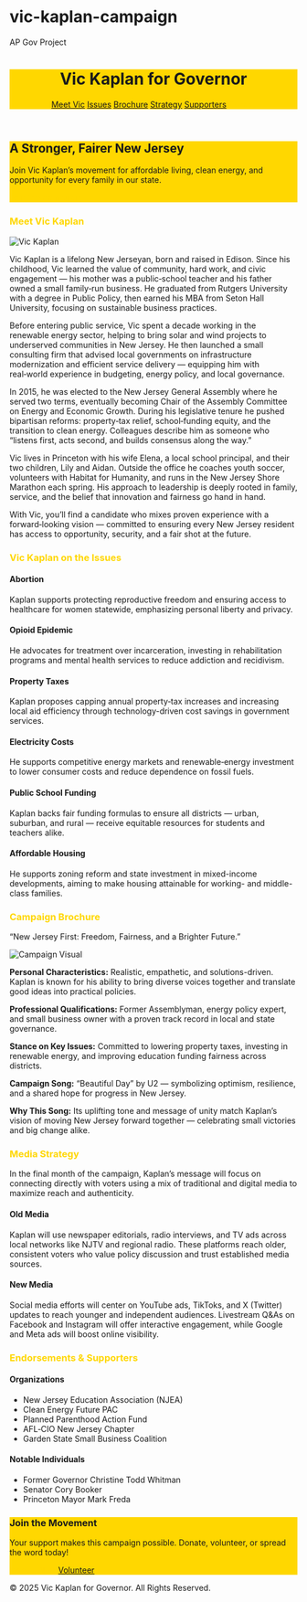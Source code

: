 # vic-kaplan-campaign
AP Gov Project
<!DOCTYPE html>
<html lang="en">
<head>
  <meta charset="UTF-8" />
  <meta name="viewport" content="width=device-width, initial-scale=1.0" />
  <title>Vic Kaplan for Governor of New Jersey</title>
  <link href="https://cdn.jsdelivr.net/npm/tailwindcss@2.2.19/dist/tailwind.min.css" rel="stylesheet">
  <style>
    .bg-primary { background-color: #FFD700; }
    .text-primary { color: #FFD700; }
    .hover\:bg-primary-dark:hover { background-color: #E6C200; }
  </style>
</head>
<body class="bg-gray-50 text-gray-900 font-sans">
  <header class="bg-primary text-gray-900 py-4 shadow-lg">
    <div class="container mx-auto flex justify-between items-center px-6">
      <h1 class="text-2xl font-bold">Vic Kaplan for Governor</h1>
      <nav class="space-x-6">
        <a href="#about" class="hover:underline">Meet Vic</a>
        <a href="#issues" class="hover:underline">Issues</a>
        <a href="#brochure" class="hover:underline">Brochure</a>
        <a href="#strategy" class="hover:underline">Strategy</a>
        <a href="#supporters" class="hover:underline">Supporters</a>
        <a href="https://givebutter.com/vic4liberty" target="_blank" class="bg-gray-900 text-primary px-4 py-2 rounded-lg font-semibold hover:bg-gray-800">Donate</a>
      </nav>
    </div>
  </header>

  <section class="bg-cover bg-center py-20" style="background-image: url('https://images.unsplash.com/photo-1503424886302-21c31caca04d?ixlib=rb-4.0.3&auto=format&fit=crop&w=1400&q=60');">
    <div class="bg-primary bg-opacity-80 text-gray-900 py-12 px-8 text-center">
      <h2 class="text-4xl font-bold mb-4">A Stronger, Fairer New Jersey</h2>
      <p class="max-w-2xl mx-auto mb-6">Join Vic Kaplan’s movement for affordable living, clean energy, and opportunity for every family in our state.</p>
      <a href="https://njlp.org/membership/join-us?view=Contributions&task=civicrm/contribute/transact&id=1&reset=1" target="_blank" class="bg-gray-900 text-primary px-6 py-3 rounded-lg text-lg font-semibold hover:bg-primary-dark">Join the Campaign</a>
    </div>
  </section>

  <section id="about" class="py-16 bg-white">
    <div class="container mx-auto px-6">
      <h3 class="text-3xl font-bold text-primary mb-6">Meet Vic Kaplan</h3>
      <div class="flex flex-col md:flex-row items-center md:items-start mb-8">
        <div class="md:w-1/3 mb-6 md:mb-0">
          <img src="https://whyy.org/wp-content/uploads/2025/10/vic_kaplan_libertarian.jpg" alt="Vic Kaplan" class="rounded-lg shadow-lg w-full" />
        </div>
        <div class="md:w-2/3 md:pl-8">
          <p class="text-lg mb-4">Vic Kaplan is a lifelong New Jerseyan, born and raised in Edison. Since his childhood, Vic learned the value of community, hard work, and civic engagement — his mother was a public‑school teacher and his father owned a small family‑run business. He graduated from Rutgers University with a degree in Public Policy, then earned his MBA from Seton Hall University, focusing on sustainable business practices.</p>
          <p class="text-lg mb-4">Before entering public service, Vic spent a decade working in the renewable energy sector, helping to bring solar and wind projects to underserved communities in New Jersey. He then launched a small consulting firm that advised local governments on infrastructure modernization and efficient service delivery — equipping him with real‑world experience in budgeting, energy policy, and local governance.</p>
          <p class="text-lg mb-4">In 2015, he was elected to the New Jersey General Assembly where he served two terms, eventually becoming Chair of the Assembly Committee on Energy and Economic Growth. During his legislative tenure he pushed bipartisan reforms: property‑tax relief, school‑funding equity, and the transition to clean energy. Colleagues describe him as someone who “listens first, acts second, and builds consensus along the way.”</p>
          <p class="text-lg">Vic lives in Princeton with his wife Elena, a local school principal, and their two children, Lily and Aidan. Outside the office he coaches youth soccer, volunteers with Habitat for Humanity, and runs in the New Jersey Shore Marathon each spring. His approach to leadership is deeply rooted in family, service, and the belief that innovation and fairness go hand in hand.</p>
        </div>
      </div>
      <p class="text-lg">With Vic, you’ll find a candidate who mixes proven experience with a forward‑looking vision — committed to ensuring every New Jersey resident has access to opportunity, security, and a fair shot at the future.</p>
    </div>
  </section>

  <section id="issues" class="py-16 bg-gray-100">
    <div class="container mx-auto px-6">
      <h3 class="text-3xl font-bold text-primary mb-6">Vic Kaplan on the Issues</h3>
      <div class="grid md:grid-cols-2 gap-8">
        <div class="bg-white p-6 rounded-lg shadow">
          <h4 class="text-xl font-semibold mb-2">Abortion</h4>
          <p class="text-lg">Kaplan supports protecting reproductive freedom and ensuring access to healthcare for women statewide, emphasizing personal liberty and privacy.</p>
        </div>
        <div class="bg-white p-6 rounded-lg shadow">
          <h4 class="text-xl font-semibold mb-2">Opioid Epidemic</h4>
          <p class="text-lg">He advocates for treatment over incarceration, investing in rehabilitation programs and mental health services to reduce addiction and recidivism.</p>
        </div>
        <div class="bg-white p-6 rounded-lg shadow">
          <h4 class="text-xl font-semibold mb-2">Property Taxes</h4>
          <p class="text-lg">Kaplan proposes capping annual property‑tax increases and increasing local aid efficiency through technology-driven cost savings in government services.</p>
        </div>
        <div class="bg-white p-6 rounded-lg shadow">
          <h4 class="text-xl font-semibold mb-2">Electricity Costs</h4>
          <p class="text-lg">He supports competitive energy markets and renewable‑energy investment to lower consumer costs and reduce dependence on fossil fuels.</p>
        </div>
        <div class="bg-white p-6 rounded-lg shadow">
          <h4 class="text-xl font-semibold mb-2">Public School Funding</h4>
          <p class="text-lg">Kaplan backs fair funding formulas to ensure all districts — urban, suburban, and rural — receive equitable resources for students and teachers alike.</p>
        </div>
        <div class="bg-white p-6 rounded-lg shadow">
          <h4 class="text-xl font-semibold mb-2">Affordable Housing</h4>
          <p class="text-lg">He supports zoning reform and state investment in mixed-income developments, aiming to make housing attainable for working- and middle-class families.</p>
        </div>
      </div>
    </div>
  </section>

  <section id="brochure" class="py-16 bg-white">
    <div class="container mx-auto px-6 text-center">
      <h3 class="text-3xl font-bold text-primary mb-6">Campaign Brochure</h3>
      <p class="text-xl italic mb-6">“New Jersey First: Freedom, Fairness, and a Brighter Future.”</p>
      <img src="https://images.unsplash.com/photo-1600880292203-757bb62b4baf?ixlib=rb-4.0.3&auto=format&fit=crop&w=800&q=60" alt="Campaign Visual" class="mx-auto rounded-lg shadow-md mb-6">
      <div class="max-w-3xl mx-auto text-left">
        <p class="text-lg mb-4"><strong>Personal Characteristics:</strong> Realistic, empathetic, and solutions-driven. Kaplan is known for his ability to bring diverse voices together and translate good ideas into practical policies.</p>
        <p class="text-lg mb-4"><strong>Professional Qualifications:</strong> Former Assemblyman, energy policy expert, and small business owner with a proven track record in local and state governance.</p>
        <p class="text-lg mb-4"><strong>Stance on Key Issues:</strong> Committed to lowering property taxes, investing in renewable energy, and improving education funding fairness across districts.</p>
        <p class="text-lg mb-4"><strong>Campaign Song:</strong> “Beautiful Day” by U2 — symbolizing optimism, resilience, and a shared hope for progress in New Jersey.</p>
        <p class="text-lg"><strong>Why This Song:</strong> Its uplifting tone and message of unity match Kaplan’s vision of moving New Jersey forward together — celebrating small victories and big change alike.</p>
      </div>
    </div>
  </section>

  <section id="strategy" class="py-16 bg-gray-100">
    <div class="container mx-auto px-6">
      <h3 class="text-3xl font-bold text-primary mb-6">Media Strategy</h3>
      <p class="text-lg mb-4">In the final month of the campaign, Kaplan’s message will focus on connecting directly with voters using a mix of traditional and digital media to maximize reach and authenticity.</p>
      <div class="grid md:grid-cols-2 gap-8">
        <div class="bg-white p-6 rounded-lg shadow">
          <h4 class="text-xl font-semibold mb-2">Old Media</h4>
          <p class="text-lg">Kaplan will use newspaper editorials, radio interviews, and TV ads across local networks like NJTV and regional radio. These platforms reach older, consistent voters who value policy discussion and trust established media sources.</p>
        </div>
        <div class="bg-white p-6 rounded-lg shadow">
          <h4 class="text-xl font-semibold mb-2">New Media</h4>
          <p class="text-lg">Social media efforts will center on YouTube ads, TikToks, and X (Twitter) updates to reach younger and independent audiences. Livestream Q&As on Facebook and Instagram will offer interactive engagement, while Google and Meta ads will boost online visibility.</p>
        </div>
      </div>
    </div>
  </section>

  <section id="supporters" class="py-16 bg-white">
    <div class="container mx-auto px-6">
      <h3 class="text-3xl font-bold text-primary mb-6">Endorsements & Supporters</h3>
      <div class="grid md:grid-cols-2 gap-8">
        <div><h4 class="text-xl font-semibold mb-2">Organizations</h4><ul class="list-disc pl-6"><li>New Jersey Education Association (NJEA)</li><li>Clean Energy Future PAC</li><li>Planned Parenthood Action Fund</li><li>AFL‑CIO New Jersey Chapter</li><li>Garden State Small Business Coalition</li></ul></div>
        <div><h4 class="text-xl font-semibold mb-2">Notable Individuals</h4><ul class="list-disc pl-6"><li>Former Governor Christine Todd Whitman</li><li>Senator Cory Booker</li><li>Princeton Mayor Mark Freda</li></ul></div>
      </div>
    </div>
  </section>

  <section id="donate" class="py-16 bg-primary text-gray-900 text-center">
    <h3 class="text-3xl font-bold mb-4">Join the Movement</h3>
    <p class="text-lg mb-6">Your support makes this campaign possible. Donate, volunteer, or spread the word today!</p>
    <a href="https://givebutter.com/vic4liberty" target="_blank" class="bg-gray-900 text-primary px-6 py-3 rounded-lg font-semibold hover:bg-primary-dark">Donate Now</a>
    <a href="https://www.cognitoforms.com/VicKaplanForGovernoe/VicKaplanForGovernorVolunteerSignUpForm" target="_blank" class="ml-4 border border-gray-900 px-6 py-3 rounded-lg font-semibold hover:bg-gray-900 hover:text-primary">Volunteer</a>
  </section>

  <footer class="bg-gray-900 text-white py-6 text-center text-sm">
    <p>© 2025 Vic Kaplan for Governor. All Rights Reserved.</p>
  </footer>
</body>
</html>
